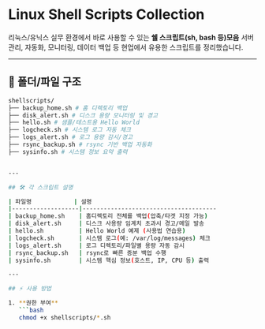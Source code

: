 # Linux Shell Scripts Collection

리눅스/유닉스 실무 환경에서 바로 사용할 수 있는 **쉘 스크립트(sh, bash 등)모음** 서버관리, 자동화, 모니터링, 데이터 백업 등 현업에서 유용한 스크립트를 정리했습니다.

---

## 📁 폴더/파일 구조
``` bash
shellscripts/
├── backup_home.sh # 홈 디렉토리 백업
├── disk_alert.sh # 디스크 용량 모니터링 및 경고
├── hello.sh # 샘플/테스트용 Hello World
├── logcheck.sh # 시스템 로그 자동 체크
├── logs_alert.sh # 로그 용량 감시/경고
├── rsync_backup.sh # rsync 기반 백업 자동화
├── sysinfo.sh # 시스템 정보 요약 출력


---

## 🛠️ 각 스크립트 설명

| 파일명            | 설명                                
|-------------------|--------------------------------------
| backup_home.sh    | 홈디렉토리 전체를 백업(압축/타겟 지정 가능) 
| disk_alert.sh     | 디스크 사용량 임계치 초과시 경고/메일 발송  
| hello.sh          | Hello World 예제 (사용법 연습용)           
| logcheck.sh       | 시스템 로그(예: /var/log/messages) 체크     
| logs_alert.sh     | 로그 디렉토리/파일별 용량 자동 감시         
| rsync_backup.sh   | rsync로 빠른 증분 백업 수행                
| sysinfo.sh        | 시스템 핵심 정보(호스트, IP, CPU 등) 출력   

---

## ⚡ 사용 방법

1. **권한 부여**
   ```bash
   chmod +x shellscripts/*.sh
